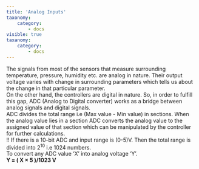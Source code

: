 ```yaml
---
title: 'Analog Inputs'
taxonomy:
    category:
        - docs
visible: true
taxanomy:
    category:
        - docs
---
```


The signals from most of the sensors that measure surrounding temperature, pressure, humidity etc. are analog in nature. Their output voltage varies with change in surrounding parameters which tells us about the change in that particular parameter.  
On the other hand, the controllers are digital in nature. So, in order to fulfill this gap, ADC (Analog to Digital converter) works as a bridge between analog signals and digital signals.  
ADC divides the total range i.e (Max value - Min value) in sections. When the analog value lies in a section ADC converts the analog value to the assigned value of that section which can be manipulated by the controller for further calculations.  
!! If there is a 10-bit ADC and input range is (0-5)V. Then the total range is divided into 2<sup>10</sup> i.e 1024 numbers.  
To convert any ADC value ‘X’ into analog voltage ‘Y’.  
**Y = ( X × 5 )/1023 V**  